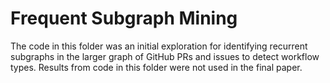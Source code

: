 # Frequent Subgraph Mining

The code in this folder was an initial exploration for identifying recurrent subgraphs in the larger graph of GitHub PRs and issues to detect workflow types. Results from code in this folder were not used in the final paper.
